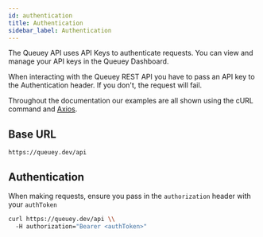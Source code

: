 ```yaml
---
id: authentication
title: Authentication
sidebar_label: Authentication
---
```


The Queuey API uses API Keys to authenticate requests. You can view and manage your API keys in the Queuey Dashboard.

When interacting with the Queuey REST API you have to pass an API key to the Authentication header. If you don't, the request will fail.

Throughout the documentation our examples are all shown using the cURL command and [Axios](https://github.com/axios/axios).

## Base URL

```
https://queuey.dev/api
```

## Authentication

When making requests, ensure you pass in the `authorization` header with your `authToken`

<!-- https://oauth.net/getting-started/ -->

```bash
curl https://queuey.dev/api \\
  -H authorization="Bearer <authToken>"
```
